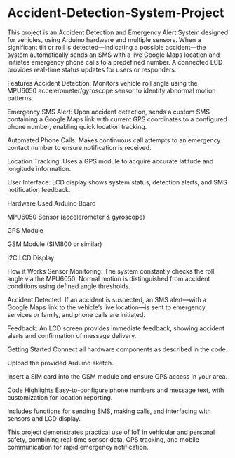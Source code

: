 # Accident-Detection-System-Project

This project is an Accident Detection and Emergency Alert System designed for vehicles, using Arduino hardware and multiple sensors. When a significant tilt or roll is detected—indicating a possible accident—the system automatically sends an SMS with a live Google Maps location and initiates emergency phone calls to a predefined number. A connected LCD provides real-time status updates for users or responders.

Features
Accident Detection: Monitors vehicle roll angle using the MPU6050 accelerometer/gyroscope sensor to identify abnormal motion patterns.

Emergency SMS Alert: Upon accident detection, sends a custom SMS containing a Google Maps link with current GPS coordinates to a configured phone number, enabling quick location tracking.

Automated Phone Calls: Makes continuous call attempts to an emergency contact number to ensure notification is received.

Location Tracking: Uses a GPS module to acquire accurate latitude and longitude information.

User Interface: LCD display shows system status, detection alerts, and SMS notification feedback.

Hardware Used
Arduino Board

MPU6050 Sensor (accelerometer & gyroscope)

GPS Module

GSM Module (SIM800 or similar)

I2C LCD Display

How it Works
Sensor Monitoring: The system constantly checks the roll angle via the MPU6050. Normal motion is distinguished from accident conditions using defined angle thresholds.

Accident Detected: If an accident is suspected, an SMS alert—with a Google Maps link to the vehicle’s live location—is sent to emergency services or family, and phone calls are initiated.

Feedback: An LCD screen provides immediate feedback, showing accident alerts and confirmation of message delivery.

Getting Started
Connect all hardware components as described in the code.

Upload the provided Arduino sketch.

Insert a SIM card into the GSM module and ensure GPS access in your area.

Code Highlights
Easy-to-configure phone numbers and message text, with customization for location reporting.

Includes functions for sending SMS, making calls, and interfacing with sensors and LCD display.

This project demonstrates practical use of IoT in vehicular and personal safety, combining real-time sensor data, GPS tracking, and mobile communication for rapid emergency notification.
